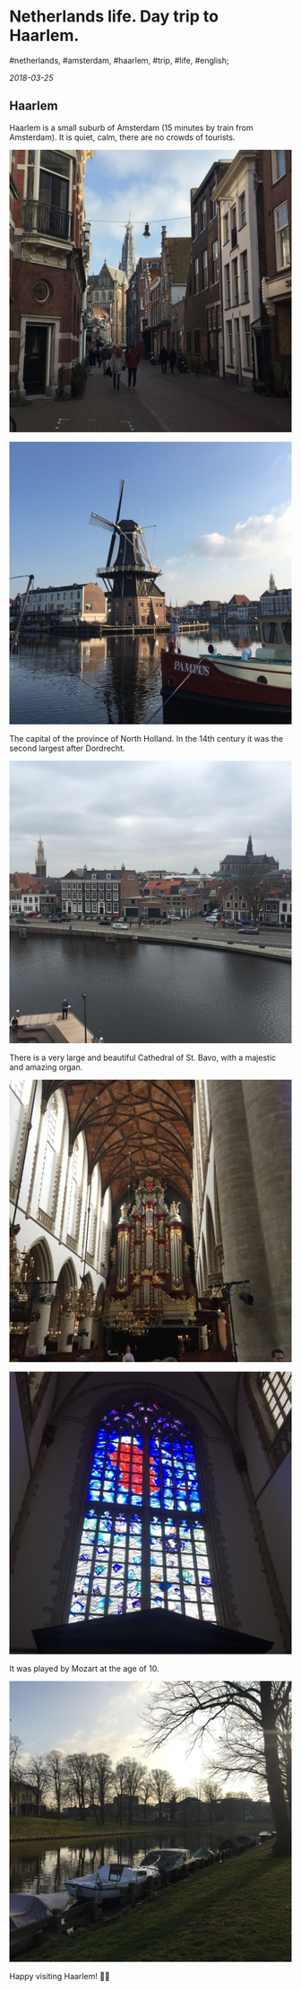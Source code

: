 # Netherlands life. Day trip to Haarlem.

#netherlands, #amsterdam, #haarlem, #trip, #life, #english;

_2018-03-25_

## Haarlem

Haarlem is a small suburb of Amsterdam (15 minutes by train from Amsterdam). It is quiet, calm, there are no crowds of tourists. 

![Haarlem street](/images/netherlands-life-day-trip-to-haarlem/1.jpg "Haarlem street")

![Haarlem street 2](/images/netherlands-life-day-trip-to-haarlem/2.jpg "Haarlem street 2")

The capital of the province of North Holland. In the 14th century it was the second largest after Dordrecht.

![Haarlem river waterfront](/images/netherlands-life-day-trip-to-haarlem/3.jpg "Haarlem river waterfront")

There is a very large and beautiful Cathedral of St. Bavo, with a majestic and amazing organ.

![Organ of Cathedral of St. Bavo](/images/netherlands-life-day-trip-to-haarlem/4.jpg "Organ of Cathedral of St. Bavo")

![Frescoes](/images/netherlands-life-day-trip-to-haarlem/5.jpg "Frescoes")

It was played by Mozart at the age of 10.

![Haarlem street 3](/images/netherlands-life-day-trip-to-haarlem/6.jpg "Haarlem street 3")


Happy visiting Haarlem! ✌🏼
